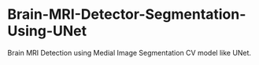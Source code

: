 # Brain-MRI-Detector-Segmentation-Using-UNet
Brain MRI Detection using Medial Image Segmentation CV model like UNet.
